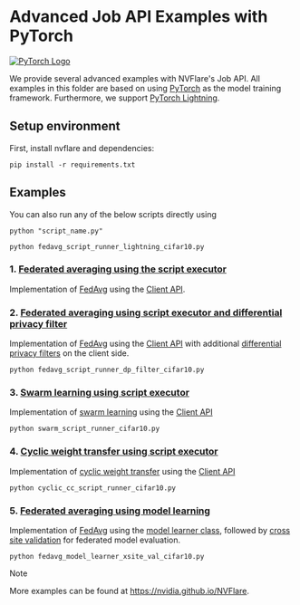 # Advanced Job API Examples with PyTorch

[![PyTorch Logo](https://upload.wikimedia.org/wikipedia/commons/c/c6/PyTorch_logo_black.svg)](https://pytorch.org)

We provide several advanced examples with NVFlare's Job API. 
All examples in this folder are based on using [PyTorch](https://pytorch.org/) as the model training framework.
Furthermore, we support [PyTorch Lightning](https://lightning.ai).

## Setup environment
First, install nvflare and dependencies:
```commandline
pip install -r requirements.txt
```

## Examples
You can also run any of the below scripts directly using
```commandline
python "script_name.py"
```

```commandline
python fedavg_script_runner_lightning_cifar10.py
```
### 1. [Federated averaging using the script executor](./fedavg_script_runner_cifar10.py)
Implementation of [FedAvg](https://arxiv.org/abs/1602.05629) using the [Client API](https://nvflare.readthedocs.io/en/2.6/programming_guide/execution_api_type/client_api.html).


### 2. [Federated averaging using script executor and differential privacy filter](./fedavg_script_runner_dp_filter_cifar10.py)
Implementation of [FedAvg](https://arxiv.org/abs/1602.05629) using the [Client API](https://nvflare.readthedocs.io/en/2.6/programming_guide/execution_api_type/client_api.html)
with additional [differential privacy filters](https://arxiv.org/abs/1910.00962) on the client side.
```commandline
python fedavg_script_runner_dp_filter_cifar10.py
```
### 3. [Swarm learning using script executor](./swarm_script_runner_cifar10.py)
Implementation of [swarm learning](https://www.nature.com/articles/s41586-021-03583-3) using the [Client API](https://nvflare.readthedocs.io/en/2.6/programming_guide/execution_api_type/client_api.html)
```commandline
python swarm_script_runner_cifar10.py
```
### 4. [Cyclic weight transfer using script executor](./cyclic_cc_script_runner_cifar10.py)
Implementation of [cyclic weight transfer](https://arxiv.org/abs/1709.05929) using the [Client API](https://nvflare.readthedocs.io/en/2.6/programming_guide/execution_api_type/client_api.html)
```commandline
python cyclic_cc_script_runner_cifar10.py
```
### 5. [Federated averaging using model learning](./fedavg_model_learner_xsite_val_cifar10.py)
Implementation of [FedAvg](https://arxiv.org/abs/1602.05629) using the [model learner class](https://nvflare.readthedocs.io/en/2.6/programming_guide/execution_api_type/model_learner.html),
followed by [cross site validation](https://nvflare.readthedocs.io/en/2.6/programming_guide/controllers/cross_site_model_evaluation.html)
for federated model evaluation.
```commandline
python fedavg_model_learner_xsite_val_cifar10.py
```

> [!NOTE]
> More examples can be found at https://nvidia.github.io/NVFlare.
